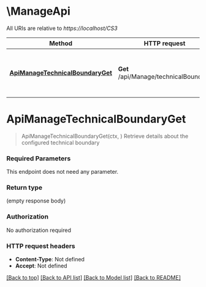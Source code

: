 # \ManageApi

All URIs are relative to *https://localhost/CS3*

Method | HTTP request | Description
------------- | ------------- | -------------
[**ApiManageTechnicalBoundaryGet**](ManageApi.md#ApiManageTechnicalBoundaryGet) | **Get** /api/Manage/technicalBoundary | Retrieve details about the configured technical boundary


# **ApiManageTechnicalBoundaryGet**
> ApiManageTechnicalBoundaryGet(ctx, )
Retrieve details about the configured technical boundary

### Required Parameters
This endpoint does not need any parameter.

### Return type

 (empty response body)

### Authorization

No authorization required

### HTTP request headers

 - **Content-Type**: Not defined
 - **Accept**: Not defined

[[Back to top]](#) [[Back to API list]](../README.md#documentation-for-api-endpoints) [[Back to Model list]](../README.md#documentation-for-models) [[Back to README]](../README.md)

